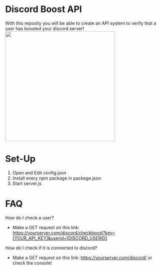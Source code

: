 # Discord Boost API

With this reposity you will be able to create an API system to verify that a user has boosted your discord server!
<img src="https://i.imgur.com/4GWI22h.jpg" width="350">
# Set-Up
1) Open and Edit config.json
2) Install every npm package in package.json
3) Start server.js

# FAQ
How do I check a user?
 - Make a GET request on this link: https://yourserver.com/discord/checkboost?key=[YOUR_API_KEY]&userid=[DISCORD_USERID]

How do I check if it is connected to discord?
 - Make a GET request on this link: https://yourserver.com/discord/ or check the console!
